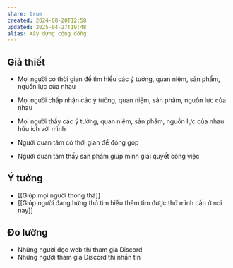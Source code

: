 ```yaml
---
share: true
created: 2024-08-20T12:58
updated: 2025-04-27T19:48
alias: Xây dựng cộng đồng
---
```

## Giả thiết
- Mọi người có thời gian để tìm hiểu các ý tưởng, quan niệm, sản phẩm, nguồn lực của nhau 
- Mọi người chấp nhận các ý tưởng, quan niệm, sản phẩm, nguồn lực của nhau
- Mọi người thấy các ý tưởng, quan niệm, sản phẩm, nguồn lực của nhau hữu ích với mình

- Người quan tâm có thời gian để đóng góp
- Người quan tâm thấy sản phẩm giúp mình giải quyết công việc

## Ý tưởng
- [[Giúp mọi người thong thả]]
- [[Giúp người đang hứng thú tìm hiểu thêm tìm được thứ mình cần ở nơi này]]

## Đo lường
- Những người đọc web thì tham gia Discord
- Những người tham gia Discord thì nhắn tin